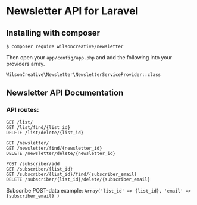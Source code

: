 # Newsletter API for Laravel

## Installing with composer
```
$ composer require wilsoncreative/newsletter
```

Then open your ```app/config/app.php``` and add the following into your providers array.
```
WilsonCreative\Newsletter\NewsletterServiceProvider::class
```

## Newsletter API Documentation

### API routes:
```
GET /list/
GET /list/find/{list_id}
DELETE /list/delete/{list_id}
```

```
GET /newsletter/
GET /newsletter/find/{newsletter_id}
DELETE /newsletter/delete/{newsletter_id}
```

```
POST /subscriber/add
GET /subscriber/{list_id}
GET /subscriber/{list_id}/find/{subscriber_email}
DELETE /subscriber/{list_id}/delete/{subscriber_email}
```

Subscribe POST-data example:
```Array('list_id' => {list_id}, 'email' => {subscriber_email} )```